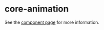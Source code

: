 core-animation
==============

See the [component page](https://www.polymer-project.org/0.5/docs/elements/core-animation.html) for more information.
